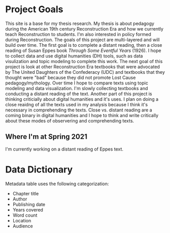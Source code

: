 # Project Goals 

This site is a base for my thesis research. My thesis is about pedagogy during the American 19th century Reconstruction Era and how we currently teach Reconstruction to  students. I'm also interested in policy formed during Reconstruction. The goals of this project are multi-layered and will build over time. The first goal is to complete a distant reading, then a close reading of Susan Eppes book *Through Some Eventful Years* (1926). I hope to collect data and use digital humanities (DH) tools, such as data visulization and topic modeling to complete this work. The next goal of this project is look at other Reconstruction Era textbooks that were advocated by The United Daughters of the Confederacy (UDC) and textbooks that they thought were "bad" because they did not promote Lost Cause pedagogy/mythology. Over time I hope to compare texts using topic modeling and data visualization. I'm slowly collecting textbooks and conducting a distant reading of the text. Another part of this project is thinking criticially about digital humanities and it's uses. I plan on doing a close reaidng of all the texts used in my analysis because I think it's necessary in comprehending the texts. Close vs. distant reading are a coming binary in digital humanities and I hope to think and write critically about these modes of observering and comprehending texts. 

## Where I'm at Spring 2021 

I'm currently working on a distant reading of Eppes text. 

# Data Dictionary 
Metadata table uses the following categorization: 

- Chapter title 
- Author 
- Publishing date 
- Years covered 
- Word count 
- Location
- Audience 
